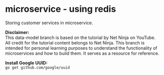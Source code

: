 # microservice - using redis

Storing customer services in microservice.

**Disclaimer:** <br />
This data-model branch is based on the tutorial by Net Ninja on YouTube.
All credit for the tutorial content belongs to Net Ninja.
This branch is intended for personal learning purposes to understand the functionality of microservices and how to build them.
It serves as a resource for reference.

**Install Google UUID:** <br />
```go get github.com/google/uuid``` <br />
